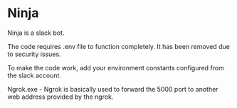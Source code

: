 # Ninja
Ninja is a slack bot. 

The code requires .env file to function completely. It has been removed due to security issues.

To make the code work, add your environment constants configured from the slack account.

Ngrok.exe - Ngrok is basically used to forward the 5000 port to another web address provided by the ngrok.
